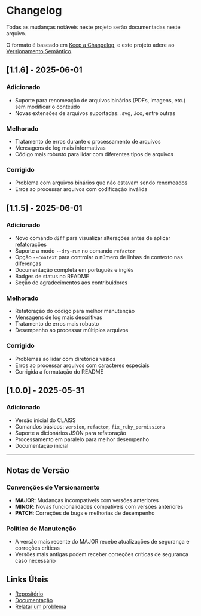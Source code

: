 # Changelog

Todas as mudanças notáveis neste projeto serão documentadas neste arquivo.

O formato é baseado em [Keep a Changelog](https://keepachangelog.com/pt-BR/1.0.0/),
e este projeto adere ao [Versionamento Semântico](https://semver.org/spec/v2.0.0.html).

## [1.1.6] - 2025-06-01

### Adicionado
- Suporte para renomeação de arquivos binários (PDFs, imagens, etc.) sem modificar o conteúdo
- Novas extensões de arquivos suportadas: .svg, .ico, entre outras

### Melhorado
- Tratamento de erros durante o processamento de arquivos
- Mensagens de log mais informativas
- Código mais robusto para lidar com diferentes tipos de arquivos

### Corrigido
- Problema com arquivos binários que não estavam sendo renomeados
- Erros ao processar arquivos com codificação inválida

## [1.1.5] - 2025-06-01

### Adicionado
- Novo comando `diff` para visualizar alterações antes de aplicar refatorações
- Suporte a modo `--dry-run` no comando `refactor`
- Opção `--context` para controlar o número de linhas de contexto nas diferenças
- Documentação completa em português e inglês
- Badges de status no README
- Seção de agradecimentos aos contribuidores

### Melhorado
- Refatoração do código para melhor manutenção
- Mensagens de log mais descritivas
- Tratamento de erros mais robusto
- Desempenho ao processar múltiplos arquivos

### Corrigido
- Problemas ao lidar com diretórios vazios
- Erros ao processar arquivos com caracteres especiais
- Corrigida a formatação do README

## [1.0.0] - 2025-05-31

### Adicionado
- Versão inicial do CLAISS
- Comandos básicos: `version`, `refactor`, `fix_ruby_permissions`
- Suporte a dicionários JSON para refatoração
- Processamento em paralelo para melhor desempenho
- Documentação inicial

---

## Notas de Versão

### Convenções de Versionamento

- **MAJOR**: Mudanças incompatíveis com versões anteriores
- **MINOR**: Novas funcionalidades compatíveis com versões anteriores
- **PATCH**: Correções de bugs e melhorias de desempenho

### Política de Manutenção

- A versão mais recente do MAJOR recebe atualizações de segurança e correções críticas
- Versões mais antigas podem receber correções críticas de segurança caso necessário

## Links Úteis

- [Repositório](https://github.com/JulioPapel/claiss)
- [Documentação](https://github.com/JulioPapel/claiss#readme)
- [Relatar um problema](https://github.com/JulioPapel/claiss/issues)
